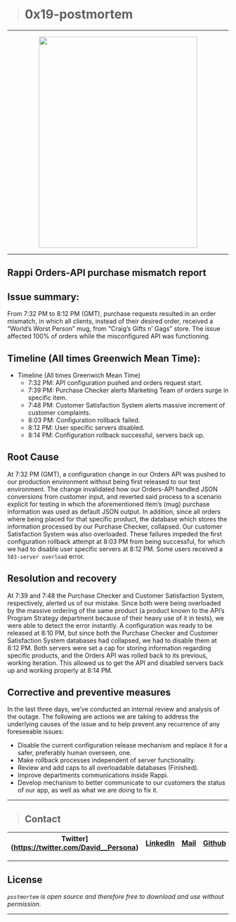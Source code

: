 > # 0x19-postmortem
---

<p align="center"><a href="url"><img src="https://images-na.ssl-images-amazon.com/images/I/71q9Q6EYa4L._AC_SL1500_.jpg" width="360" height="480"></a></p>

---

## Rappi Orders-API purchase mismatch report

## Issue summary:

From 7:32 PM to 8:12 PM (GMT), purchase requests resulted in an order mismatch, in which all clients, instead of their desired order, received a “World’s Worst Person” mug, from “Craig’s Gifts n’ Gags” store. The issue affected 100% of orders while the misconfigured API was functioning.  

## Timeline (All times Greenwich Mean Time):

* Timeline (All times Greenwich Mean Time)
  * 7:32 PM: API configuration pushed and orders request start.
  * 7:39 PM: Purchase Checker alerts Marketing Team of orders surge in specific item. 
  * 7:48 PM: Customer Satisfaction System alerts massive increment of customer complaints.
  * 8:03 PM: Configuration rollback failed.
  * 8:12 PM: User specific servers disabled.
  * 8:14 PM: Configuration rollback successful, servers back up.

## Root Cause

At 7:32 PM (GMT), a configuration change in our Orders API was pushed to our production environment without being first released to our test environment. The change invalidated how our Orders-API handled JSON conversions from customer input, and reverted said process to a scenario explicit for testing in which the aforementioned item’s (mug) purchase information was used as default JSON output. In addition, since all orders where being placed for that specific product, the database which stores the information processed by our Purchase Checker, collapsed. Our customer Satisfaction System was also overloaded. These failures impeded the first configuration rollback attempt at 8:03 PM from being successful, for which we had to disable user specific servers at 8:12 PM. Some users received a `503-server overload` error.

## Resolution and recovery

At 7:39 and 7:48 the Purchase Checker and Customer Satisfaction System, respectively, alerted us of our mistake. Since both were being overloaded by the massive ordering of the same product (a product known to the API’s Program Strategy department because of their heavy use of it in tests), we were able to detect the error instantly. A configuration was ready to be released at 8:10 PM, but since both the Purchase Checker and Customer Satisfaction System databases had collapsed, we had to disable them at 8:12 PM. Both servers were set a cap for storing information regarding specific products, and the Orders API was rolled back to its previous, working iteration. This allowed us to get the API and disabled servers back up and working properly at 8:14 PM.

## Corrective and preventive measures

In the last three days, we’ve conducted an internal review and analysis of the outage. The following are actions we are taking to address the underlying causes of the issue and to help prevent any recurrence of any foreseeable issues:

* Disable the current configuration release mechanism and replace it for a safer, preferably human overseen, one.
* Make rollback processes independent of server functionality.
* Review and add caps to all overloadable databases (Finished).
* Improve departments communications inside Rappi.
* Develop mechanism to better communicate to our customers the status of our app, as well as what we are doing to fix it.

---
> ## Contact 

| Twitter](https://twitter.com/David__Persona) | [LinkedIn](www.linkedin.com/in/christian-david-campos/) | [Mail](1566@holbertonschool.com) | [Github](https://github.com/ChristianCampos-55) |
|---|---|---|---|

---

## License
*`postmortem` is open source and therefore free to download and use without permission.*

---
